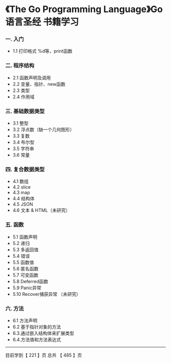 # 《The Go Programming Language》Go语言圣经 书籍学习

### 一. 入门
- 1.1 打印格式 %d等，print函数

### 二. 程序结构
- 2.1 函数声明及调用
- 2.2 变量、指针、new函数
- 2.3 类型
- 2.4 作用域

### 三. 基础数据类型
- 3.1 整型
- 3.2 浮点数（缺一个几何图形）
- 3.3 复数 
- 3.4 布尔型
- 3.5 字符串
- 3.6 常量

### 四. 复合数据类型
- 4.1 数组
- 4.2 slice
- 4.3 map
- 4.4 结构体
- 4.5 JSON
- 4.6 文本 & HTML（未研究）

### 五. 函数
- 5.1 函数声明
- 5.2 递归
- 5.3 多返回值
- 5.4 错误
- 5.5 函数值
- 5.6 匿名函数
- 5.7 可变函数
- 5.8 Deferred函数
- 5.9 Panic异常
- 5.10 Recover捕获异常 （未研究）

### 六. 方法
- 6.1 方法声明
- 6.2 基于指针对象的方法
- 6.3.通过嵌入结构体来扩展类型
- 6.4.方法值和方法表达式

---
目前学到【 221 】页
总共   【 485 】页